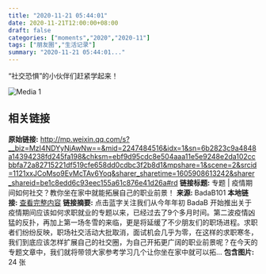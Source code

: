 ```yaml
---
title: "2020-11-21 05:44:01"
date: 2020-11-21T12:00:00+08:00
draft: false
categories: ["moments","2020","2020-11"]
tags: ["朋友圈","生活记录"]
summary: "2020-11-21 05:44:01..."
---
```


“社交恐惧”的小伙伴们赶紧学起来！

![Media 1](/Moments/photos/2020-11-21/202011210544010.jpg)

## 相关链接

**原始链接:** http://mp.weixin.qq.com/s?__biz=MzI4NDYyNjAwNw==&mid=2247484516&idx=1&sn=6b2823c9a4848a14394238fd245fa198&chksm=ebf9d95cdc8e504aaa11e5e9248e2da102ccbbfa72a82715221df519cfe658dd0cdbc3f2b8d1&mpshare=1&scene=2&srcid=1121xxJCoMso9EvMcTAv6Yoq&sharer_sharetime=1605908613242&sharer_shareid=be1c8edd6c93eec155a61c876e41d26a#rd
**链接标题:** 专题 | 疫情期间如何社交？教你坐在家中就能拓展自己的职业前景！
**来源:** BadaB101
**本地链接:** [查看完整内容](/link_content/2020/11/2020-11-21-2/link_content/)
**链接摘要:** 点击蓝字关注我们从今年年初 BadaB 开始推出关于疫情期间应该如何求职就业的专题以来，已经过去了9个多月时间。第二波疫情凶猛的反扑，再加上第一场冬雪的来临，更是将延缓了不少朋友们的职场进程。求职者们纷纷反映，职场社交活动大批取消，面试机会几乎为零，在这样的求职寒冬，我们到底应该怎样扩展自己的社交圈，为自己开拓更广阔的职业前景呢？在今天的专题文章中，我们就将带领大家参考学习几个让你坐在家中就可以拓...
**包含图片:** 24 张

